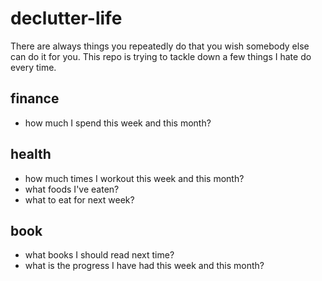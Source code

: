 # declutter-life
There are always things you repeatedly do that you wish somebody else can do it for you. This repo is trying to tackle down a few things I hate do every time. 

## finance
- how much I spend this week and this month? 
## health 
- how much times I workout this week and this month?
- what foods I've eaten? 
- what to eat for next week?
 
 ## book 
 - what books I should read next time?
 - what is the progress I have had this week and this month?
 
 
